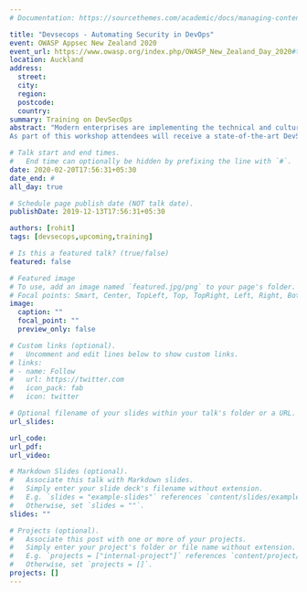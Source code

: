```yaml
---
# Documentation: https://sourcethemes.com/academic/docs/managing-content/

title: "Devsecops - Automating Security in DevOps"
event: OWASP Appsec New Zealand 2020
event_url: https://www.owasp.org/index.php/OWASP_New_Zealand_Day_2020#tab=Training_-_19-20_February
location: Auckland
address:
  street:
  city:
  region:
  postcode:
  country:
summary: Training on DevSecOps
abstract: "Modern enterprises are implementing the technical and cultural changes required to embrace  DevOps methodology. DevSecOps extends DevOps by introducing security early into the SDLC process, thereby minimizing the security vulnerabilities and enhancing the software security posture. In this workshop, we will show how this can be achieved through a series of live demonstrations and practical examples using open source tools.
As part of this workshop attendees will receive a state-of-the-art DevSecOps tool-chest comprising of various open-source tools and scripts to help the DevOps engineers in automating security within the CI/CD pipeline. While the workshop uses Java/J2EE framework, the workshop is language agnostic and similar tools can be used against other application development frameworks.The workshop will also present various case studies on how critical bugs and security breaches affecting popular software and applications could have been prevented using a simple DevSecOps approach."

# Talk start and end times.
#   End time can optionally be hidden by prefixing the line with `#`.
date: 2020-02-20T17:56:31+05:30
date_end: #
all_day: true

# Schedule page publish date (NOT talk date).
publishDate: 2019-12-13T17:56:31+05:30

authors: [rohit]
tags: [devsecops,upcoming,training]

# Is this a featured talk? (true/false)
featured: false

# Featured image
# To use, add an image named `featured.jpg/png` to your page's folder. 
# Focal points: Smart, Center, TopLeft, Top, TopRight, Left, Right, BottomLeft, Bottom, BottomRight.
image:
  caption: ""
  focal_point: ""
  preview_only: false

# Custom links (optional).
#   Uncomment and edit lines below to show custom links.
# links:
# - name: Follow
#   url: https://twitter.com
#   icon_pack: fab
#   icon: twitter

# Optional filename of your slides within your talk's folder or a URL.
url_slides:

url_code:
url_pdf:
url_video:

# Markdown Slides (optional).
#   Associate this talk with Markdown slides.
#   Simply enter your slide deck's filename without extension.
#   E.g. `slides = "example-slides"` references `content/slides/example-slides.md`.
#   Otherwise, set `slides = ""`.
slides: ""

# Projects (optional).
#   Associate this post with one or more of your projects.
#   Simply enter your project's folder or file name without extension.
#   E.g. `projects = ["internal-project"]` references `content/project/deep-learning/index.md`.
#   Otherwise, set `projects = []`.
projects: []
---
```

